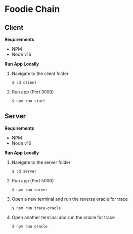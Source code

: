 # Foodie Chain

## Client
**Requirements**
- NPM
- Node v16

**Run App Locally**

1. Navigate to the client folder

    ```
    $ cd client
    ```

2. Run app (Port 3000)

    ```
    $ npm run start
    ```


## Server
**Requirements**
- NPM
- Node v16

**Run App Locally**

1. Navigate to the server folder

    ```
    $ cd server
    ```

2. Run app (Port 5000)

    ```
    $ npm run server
    ```

3. Open a new terminal and run the reverse oracle for trace

    ```
    $ npm run trace-oracle
    ```

4. Open another terminal and run the oracle for trace

    ```
    $ npm run oracle
    ```

